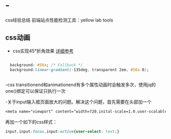 # -
css经验总结 前端站点性能检测工具：yellow lab tools

## css动画

  - css实现45°折角效果 [详细参考](http://www.open-open.com/lib/view/open1451869384308.html)
```css

  background: #58a; /* Fallback */
  background:linear-gradient(-135deg, transparent 2em, #58a 0);
  
```
  -css transitionend和animationend有多个属性动画时会触发多次，使用jq的one()绑定可以保证只执行一次

  -关于input输入框页面放大的问题。解决这个问题，首先需要在头部加一个
  
  ```css
  <meta name="viewport" content="width=720,inital-scale=1.0,user-scalable=no;">
  ```
  
  再加一个如下的css样式：
  ```css
  input,input:focus,input:active{user-select: text;}
  ```

